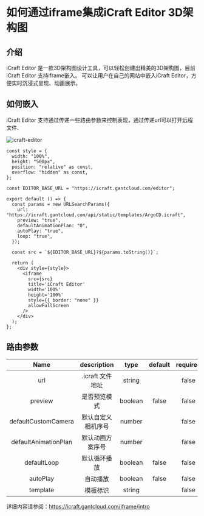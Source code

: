 # 如何通过iframe集成iCraft Editor 3D架构图

## 介绍
iCraft Editor 是一款3D架构图设计工具，可以轻松创建出精美的3D架构图，目前iCraft Editor 支持iframe嵌入。
可以让用户在自己的网站中嵌入iCraft Editor，方便实时沉浸式呈现、动画展示。

## 如何嵌入
iCraft Editor 支持通过传递一些路由参数来控制表现，通过传递url可以打开远程文件.

![icraft-editor](https://github.com/gantFDT/icraft/blob/main/public/images/website/iframe.jpg?raw=true)

```tsx
const style = {
  width: "100%",
  height: "500px",
  position: "relative" as const,
  overflow: "hidden" as const,
};
 
const EDITOR_BASE_URL = "https://icraft.gantcloud.com/editor";
 
export default () => {
  const params = new URLSearchParams({
    url: "https://icraft.gantcloud.com/api/static/templates/ArgoCD.icraft",
    preview: "true",
    defaultAnimationPlan: "0",
    autoPlay: "true",
    loop: "true",
  });
 
  const src = `${EDITOR_BASE_URL}?${params.toString()}`;
 
  return (
    <div style={style}>
      <iframe
        src={src}
        title='iCraft Editor'
        width='100%'
        height='100%'
        style={{ border: "none" }}
        allowFullScreen
      />
    </div>
  );
};

```


## 路由参数

|         Name         |    description     |  type   | default | required |
| :------------------: | :----------------: | :-----: | :-----: | :------: |
|         url          |  .icraft 文件地址  | string  |         |  false   |
|       preview        |    是否预览模式    | boolean |  false  |  false   |
| defaultCustomCamera  | 默认自定义相机序号 | number  |         |  false   |
| defaultAnimationPlan |  默认动画方案序号  | number  |         |  false   |
|     defaultLoop      |    默认循环播放    | boolean |  false  |  false   |
|       autoPlay       |      自动播放      | boolean |  false  |  false   |
|       template       |      模板标识      | string  |         |  false   |


详细内容请参阅：https://icraft.gantcloud.com/iframe/intro
